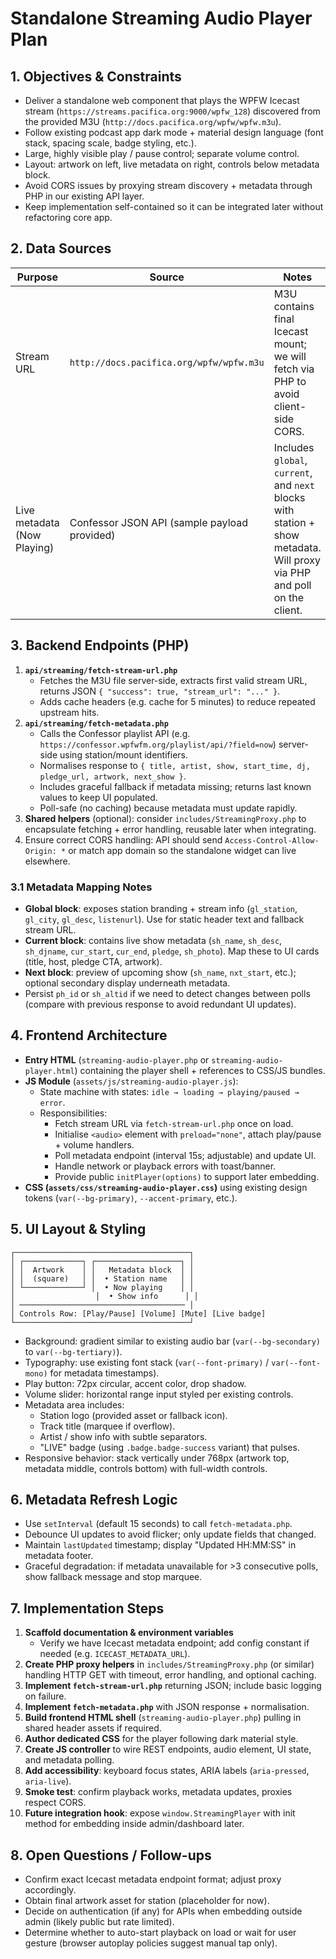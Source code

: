 # Standalone Streaming Audio Player Plan

## 1. Objectives & Constraints
- Deliver a standalone web component that plays the WPFW Icecast stream (`https://streams.pacifica.org:9000/wpfw_128`) discovered from the provided M3U (`http://docs.pacifica.org/wpfw/wpfw.m3u`).
- Follow existing podcast app dark mode + material design language (font stack, spacing scale, badge styling, etc.).
- Large, highly visible play / pause control; separate volume control.
- Layout: artwork on left, live metadata on right, controls below metadata block.
- Avoid CORS issues by proxying stream discovery + metadata through PHP in our existing API layer.
- Keep implementation self-contained so it can be integrated later without refactoring core app.

## 2. Data Sources
| Purpose | Source | Notes |
|---------|--------|-------|
| Stream URL | `http://docs.pacifica.org/wpfw/wpfw.m3u` | M3U contains final Icecast mount; we will fetch via PHP to avoid client-side CORS.
| Live metadata (Now Playing) | Confessor JSON API (sample payload provided) | Includes `global`, `current`, and `next` blocks with station + show metadata. Will proxy via PHP and poll on the client.

## 3. Backend Endpoints (PHP)
1. **`api/streaming/fetch-stream-url.php`**
   - Fetches the M3U file server-side, extracts first valid stream URL, returns JSON `{ "success": true, "stream_url": "..." }`.
   - Adds cache headers (e.g. cache for 5 minutes) to reduce repeated upstream hits.
2. **`api/streaming/fetch-metadata.php`**
   - Calls the Confessor playlist API (e.g. `https://confessor.wpfwfm.org/playlist/api/?field=now`) server-side using station/mount identifiers.
   - Normalises response to `{ title, artist, show, start_time, dj, pledge_url, artwork, next_show }`.
   - Includes graceful fallback if metadata missing; returns last known values to keep UI populated.
   - Poll-safe (no caching) because metadata must update rapidly.
3. **Shared helpers** (optional): consider `includes/StreamingProxy.php` to encapsulate fetching + error handling, reusable later when integrating.
4. Ensure correct CORS handling: API should send `Access-Control-Allow-Origin: *` or match app domain so the standalone widget can live elsewhere.

### 3.1 Metadata Mapping Notes
- **Global block**: exposes station branding + stream info (`gl_station`, `gl_city`, `gl_desc`, `listenurl`). Use for static header text and fallback stream URL.
- **Current block**: contains live show metadata (`sh_name`, `sh_desc`, `sh_djname`, `cur_start`, `cur_end`, `pledge`, `sh_photo`). Map these to UI cards (title, host, pledge CTA, artwork).
- **Next block**: preview of upcoming show (`sh_name`, `nxt_start`, etc.); optional secondary display underneath metadata.
- Persist `ph_id` or `sh_altid` if we need to detect changes between polls (compare with previous response to avoid redundant UI updates).

## 4. Frontend Architecture
- **Entry HTML** (`streaming-audio-player.php` or `streaming-audio-player.html`) containing the player shell + references to CSS/JS bundles.
- **JS Module** (`assets/js/streaming-audio-player.js`):
  - State machine with states: `idle → loading → playing/paused → error`.
  - Responsibilities:
    - Fetch stream URL via `fetch-stream-url.php` once on load.
    - Initialise `<audio>` element with `preload="none"`, attach play/pause + volume handlers.
    - Poll metadata endpoint (interval 15s; adjustable) and update UI.
    - Handle network or playback errors with toast/banner.
    - Provide public `initPlayer(options)` to support later embedding.
- **CSS (`assets/css/streaming-audio-player.css`)** using existing design tokens (`var(--bg-primary)`, `--accent-primary`, etc.).

## 5. UI Layout & Styling
```
┌───────────────────────────────────────┐
│ ┌─────────────┐ ┌───────────────────┐ │
│ │  Artwork    │ │   Metadata block  │ │
│ │  (square)   │ │  • Station name   │ │
│ └─────────────┘ │  • Now playing    │ │
│                  │  • Show info      │ │
│ ───────────────────────────────────── │
│ Controls Row: [Play/Pause] [Volume] [Mute] [Live badge]
└───────────────────────────────────────┘
```
- Background: gradient similar to existing audio bar (`var(--bg-secondary)` to `var(--bg-tertiary)`).
- Typography: use existing font stack (`var(--font-primary)` / `var(--font-mono)` for metadata timestamps).
- Play button: 72px circular, accent color, drop shadow.
- Volume slider: horizontal range input styled per existing controls.
- Metadata area includes:
  - Station logo (provided asset or fallback icon).
  - Track title (marquee if overflow).
  - Artist / show info with subtle separators.
  - "LIVE" badge (using `.badge.badge-success` variant) that pulses.
- Responsive behavior: stack vertically under 768px (artwork top, metadata middle, controls bottom) with full-width controls.

## 6. Metadata Refresh Logic
- Use `setInterval` (default 15 seconds) to call `fetch-metadata.php`.
- Debounce UI updates to avoid flicker; only update fields that changed.
- Maintain `lastUpdated` timestamp; display "Updated HH:MM:SS" in metadata footer.
- Graceful degradation: if metadata unavailable for >3 consecutive polls, show fallback message and stop marquee.

## 7. Implementation Steps
1. **Scaffold documentation & environment variables**
   - Verify we have Icecast metadata endpoint; add config constant if needed (e.g. `ICECAST_METADATA_URL`).
2. **Create PHP proxy helpers** in `includes/StreamingProxy.php` (or similar) handling HTTP GET with timeout, error handling, and optional caching.
3. **Implement `fetch-stream-url.php`** returning JSON; include basic logging on failure.
4. **Implement `fetch-metadata.php`** with JSON response + normalisation.
5. **Build frontend HTML shell** (`streaming-audio-player.php`) pulling in shared header assets if required.
6. **Author dedicated CSS** for the player following dark material style.
7. **Create JS controller** to wire REST endpoints, audio element, UI state, and metadata polling.
8. **Add accessibility**: keyboard focus states, ARIA labels (`aria-pressed`, `aria-live`).
9. **Smoke test**: confirm playback works, metadata updates, proxies respect CORS.
10. **Future integration hook**: expose `window.StreamingPlayer` with init method for embedding inside admin/dashboard later.

## 8. Open Questions / Follow-ups
- Confirm exact Icecast metadata endpoint format; adjust proxy accordingly.
- Obtain final artwork asset for station (placeholder for now).
- Decide on authentication (if any) for APIs when embedding outside admin (likely public but rate limited).
- Determine whether to auto-start playback on load or wait for user gesture (browser autoplay policies suggest manual tap only).
